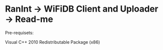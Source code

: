 RanInt -> WiFiDB Client and Uploader -> Read-me
===================

Pre-requisets:

Visual C++ 2010 Redistributable Package (x86)
